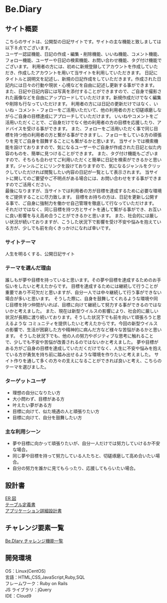 # Be.Diary

## サイト概要

こちらのサイトは、公開型の日記サイトです。サイトの主な機能と致しましては以下８点でございます。<br>
ユーザー認証機能、日記の作成・編集・削除機能、いいね機能、コメント機能、フォロー機能、ユーザーや日記の検索機能、お問い合わせ機能、タグ付け機能でございます。
利用者の方には、初めに新規登録してアカウントを作成していただき、作成したアカウントを用いて当サイトを利用していただきます。
日記にタイトルと説明文を記述し、新規の日記作成をしていただきます。作成された日記内には日々の行動や現状・心境などを自由に記述し更新する事ができます。
また、日記や日記内容には写真を添付することができますので、ご自身で撮影された画像などを自由にアップロードしていただけます。新規作成だけでなく編集や削除も行なっていただけます。
利用者の方には日記の更新だけではなく、いいね・コメント・フォローをご活用いただいて、他の利用者の方と切磋琢磨しながらご自身の目標達成にアプローチしていただけます。
いいねやコメントをご活用いただくことで、ご自身だけでなく他の利用者の方の目標を応援したり、アドバイスを受ける事ができます。
また、フォローをご活用いただく事で同じ目標を持つ他の利用者の方と繋がる事ができますし、フォローをしている方の頑張りを見てご自身を鼓舞することにも繋がるかと思います。
当サイトでは検索機能を設けておりますので、気になるユーザーやご自身が作成された日記と似た内容のものを、簡単に見つけることができます。
また、タグ付け機能もございますので、そちらも合わせてご利用いただくと簡単に日記を検索ができるかと思います。ジャンルごとにリンクを設けておりますので、気になるジャンルをクリックしていただければ閲覧したい内容の日記が一覧として表示されます。
当サイトに関してのご要望やご不明点がある場合には、お問い合わせをする事ができますのでご活用ください。<br>
最後になりますが、当サイトでは利用者の方が目標を達成するために必要な環境をご提供することに尽力致します。
目標をお持ちの方は、日記を更新し公開する事で、ご自身に強制力を働かせ自己管理を徹底して行なっていただけます。
それだけではなく、同じ目標を持つ方とサイトを通して繋がる事ができ、お互いに良い影響を与え高め合うことができるかと思います。
また、社会的には厳しい状況が続いておりますが、こうした状況下で影響を受け不安や悩みを抱えている方が、少しでも前を向くきっかけになれば幸いです。

### サイトテーマ

人生を明るくする、公開日記サイト

### テーマを選んだ理由

誰しもが夢や目標を持っていると思います。その夢や目標を達成するためのお手伝いをしたいと考えたからです。
目標を達成するためには継続して行うことが重要であり不可欠だと思いますが、自分一人では中々継続して行う事ができない場合が多いと思います。
そうした際に、自身を鼓舞してくれるような環境や同じ目標を持つ仲間がいれば、目標に向けて継続して努力する事ができるのではないかと考えました。
また、現在は新型ウイルスの影響により、社会的に厳しい状況が長期に渡り続いております。そうした状況下でも前を向いて頑張ろうと思えるような
コミュニティを提供したいと考えたからです。今回の新型ウイルスの影響で、生活が困窮した方や精神的に病んだ方など様々な苦悩があるかと思います。
そうした状況下でも、他の人の努力やポジティブな思考に触れることで、少しでも不安や苦悩が改善されるのではないかと考えました。
夢や目標がある方がご自身の目標を達成していただくだけでなく、人生に不安や悩みを抱えている方が勇気を持ち前に踏み出せるような環境を作りたいと考えました。
サイト作りを通して多くの方々の支えになることができれば良いと考え、こちらのテーマを選びました。

### ターゲットユーザ

* 理想の自分になりたい方
* 大小問わず、目標がある方
* 叶えたい夢がある方
* 目標に向けて、似た境遇の人と頑張りたい方
* 目標に向けて、自分を鼓舞したい方

### 主な利用シーン

* 夢や目標に向かって頑張りたいが、自分一人だけでは努力していけるか不安な場合。
* 同じ夢や目標を持って努力している人たちと、切磋琢磨して高め合いたい場合。
* 自分の努力を誰かに見てもらったり、応援してもらいたい場合。

## 設計書

[ER 図](https://drive.google.com/file/d/14YXMuuhXvsxsAONW12y9uDhJnElqNAKH/view?usp=sharing)<br>
[テーブル定義書](https://docs.google.com/spreadsheets/d/1wjqzlmkYNLXyGqtmwIbnH_97lmuqgcfeBxk6E-H9jf8/edit?usp=sharing)<br>
[アプリケーション詳細設計書](https://docs.google.com/spreadsheets/d/1QznglDAmjP1yUzaSSpXcG-oyqdVB80oND3piLDCiQhM/edit?usp=sharing)

## チャレンジ要素一覧

[Be.DIary チャレンジ機能一覧](https://docs.google.com/spreadsheets/d/17QLNEOmKXqc2SK-GWAOmO3VQ1dfY1iiGJprFLnQRB9A/edit?usp=sharing)

## 開発環境

OS：Linux(CentOS)<br>
言語：HTML,CSS,JavaScript,Ruby,SQL<br>
フレームワーク：Ruby on Rails<br>
JS ライブラリ：jQuery<br>
IDE：Cloud9
